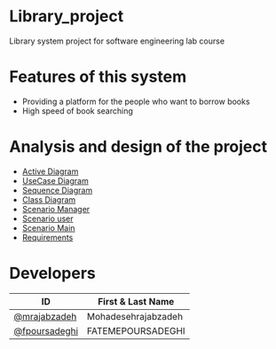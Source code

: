 
# Library_project
Library system project for software engineering lab course

# Features of this system
* Providing a platform for the people who want to borrow books
* High speed of book searching

# Analysis and design of the project

* [Active Diagram](https://github.com/FATEMEPOURSADEGHI/Library_project/blob/main/Diagram/Active%20Diagram.md)
* [UseCase Diagram](https://github.com/FATEMEPOURSADEGHI/Library_project/blob/main/Diagram/UseCase%20Diagram.md)
* [Sequence Diagram](https://github.com/FATEMEPOURSADEGHI/Library_project/blob/main/Diagram/Sequence%20Diagrm.md)
* [Class Diagram](https://github.com/FATEMEPOURSADEGHI/Library_project/blob/main/Documentation/Class%20Diagram.md)
* [Scenario Manager](https://github.com/FATEMEPOURSADEGHI/Library_project/blob/main/Scnario/scenario%20manager.md)
* [Scenario user](https://github.com/FATEMEPOURSADEGHI/Library_project/blob/main/Scnario/scenario%20user.md)
* [Scenario Main](https://github.com/FATEMEPOURSADEGHI/Library_project/blob/main/Documentation/scenario%20main.md)
* [Requirements](https://github.com/FATEMEPOURSADEGHI/Library_project/blob/main/Documentation/Requirements.md)



# Developers
ID | First & Last Name
-------------  |  -------------
[@mrajabzadeh](https://github.com/Mohadesehrajabzadeh)   |  Mohadesehrajabzadeh
[@fpoursadeghi](https://github.com/FATEMEPOURSADEGHI)  |  FATEMEPOURSADEGHI
